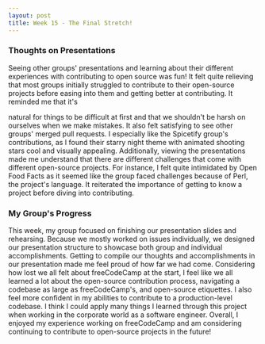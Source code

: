 ```yaml
---
layout: post
title: Week 15 - The Final Stretch!
---
```


### Thoughts on Presentations

Seeing other groups' presentations and learning about their different experiences with contributing to open source was fun! It felt quite relieving that most groups initially struggled to contribute to their open-source projects before easing into them and getting better at contributing. It reminded me that it's
<!--more-->
natural for things to be difficult at first and that we shouldn't be harsh on ourselves when we make mistakes. It also felt satisfying to see other groups' merged pull requests. I especially like the Spicetify group's contributions, as I found their starry night theme with animated shooting stars cool and visually appealing. Additionally, viewing the presentations made me understand that there are different challenges that come with different open-source projects. For instance, I felt quite intimidated by Open Food Facts as it seemed like the group faced challenges because of Perl, the project's language. It reiterated the importance of getting to know a project before diving into contributing.

### My Group's Progress

This week, my group focused on finishing our presentation slides and rehearsing. Because we mostly worked on issues individually, we designed our presentation structure to showcase both group and individual accomplishments. Getting to compile our thoughts and accomplishments in our presentation made me feel proud of how far we had come. Considering how lost we all felt about freeCodeCamp at the start, I feel like we all learned a lot about the open-source contribution process, navigating a codebase as large as freeCodeCamp's, and open-source etiquettes. I also feel more confident in my abilities to contribute to a production-level codebase. I think I could apply many things I learned through this project when working in the corporate world as a software engineer. Overall, I enjoyed my experience working on freeCodeCamp and am considering continuing to contribute to open-source projects in the future!